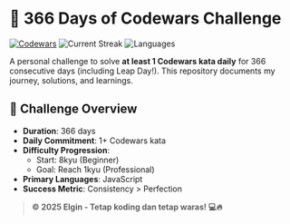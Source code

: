 # 🚀 366 Days of Codewars Challenge

[![Codewars](https://www.codewars.com/users/elsecx/badges/small)](https://www.codewars.com/users/elsecx)
![Current Streak](https://img.shields.io/badge/Current%20Streak-15%20days-blue)
![Languages](https://img.shields.io/badge/Languages-JavaScript-yellow)

A personal challenge to solve **at least 1 Codewars kata daily** for 366 consecutive days (including Leap Day!). This repository documents my journey, solutions, and learnings.

## 📌 Challenge Overview

-   **Duration**: 366 days
-   **Daily Commitment**: 1+ Codewars kata
-   **Difficulty Progression**:
    -   Start: 8kyu (Beginner)
    -   Goal: Reach 1kyu (Professional)
-   **Primary Languages**: JavaScript
-   **Success Metric**: Consistency > Perfection

> **© 2025 Elgin - Tetap koding dan tetap waras! 💻🔥**
